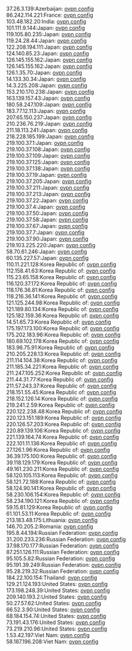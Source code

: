 37.26.3.139:Azerbaijan: [ovpn config](vpn/37_26_3_139.ovpn)  
86.242.114.221:France: [ovpn config](vpn/86_242_114_221.ovpn)  
103.48.182.20:India: [ovpn config](vpn/103_48_182_20.ovpn)  
101.111.9.144:Japan: [ovpn config](vpn/101_111_9_144.ovpn)  
119.105.80.235:Japan: [ovpn config](vpn/119_105_80_235.ovpn)  
119.24.28.44:Japan: [ovpn config](vpn/119_24_28_44.ovpn)  
122.208.194.111:Japan: [ovpn config](vpn/122_208_194_111.ovpn)  
124.140.85.23:Japan: [ovpn config](vpn/124_140_85_23.ovpn)  
126.145.155.162:Japan: [ovpn config](vpn/126_145_155_162.ovpn)  
126.145.155.162:Japan: [ovpn config](vpn/126_145_155_162.ovpn)  
126.1.35.70:Japan: [ovpn config](vpn/126_1_35_70.ovpn)  
14.133.30.34:Japan: [ovpn config](vpn/14_133_30_34.ovpn)  
14.3.225.208:Japan: [ovpn config](vpn/14_3_225_208.ovpn)  
153.210.170.238:Japan: [ovpn config](vpn/153_210_170_238.ovpn)  
163.139.157.43:Japan: [ovpn config](vpn/163_139_157_43.ovpn)  
180.58.247.109:Japan: [ovpn config](vpn/180_58_247_109.ovpn)  
183.77.12.113:Japan: [ovpn config](vpn/183_77_12_113.ovpn)  
207.65.150.237:Japan: [ovpn config](vpn/207_65_150_237.ovpn)  
210.236.76.219:Japan: [ovpn config](vpn/210_236_76_219.ovpn)  
211.18.113.241:Japan: [ovpn config](vpn/211_18_113_241.ovpn)  
218.228.185.199:Japan: [ovpn config](vpn/218_228_185_199.ovpn)  
219.100.37.1:Japan: [ovpn config](vpn/219_100_37_1.ovpn)  
219.100.37.108:Japan: [ovpn config](vpn/219_100_37_108.ovpn)  
219.100.37.109:Japan: [ovpn config](vpn/219_100_37_109.ovpn)  
219.100.37.125:Japan: [ovpn config](vpn/219_100_37_125.ovpn)  
219.100.37.138:Japan: [ovpn config](vpn/219_100_37_138.ovpn)  
219.100.37.19:Japan: [ovpn config](vpn/219_100_37_19.ovpn)  
219.100.37.205:Japan: [ovpn config](vpn/219_100_37_205.ovpn)  
219.100.37.211:Japan: [ovpn config](vpn/219_100_37_211.ovpn)  
219.100.37.213:Japan: [ovpn config](vpn/219_100_37_213.ovpn)  
219.100.37.22:Japan: [ovpn config](vpn/219_100_37_22.ovpn)  
219.100.37.4:Japan: [ovpn config](vpn/219_100_37_4.ovpn)  
219.100.37.50:Japan: [ovpn config](vpn/219_100_37_50.ovpn)  
219.100.37.58:Japan: [ovpn config](vpn/219_100_37_58.ovpn)  
219.100.37.67:Japan: [ovpn config](vpn/219_100_37_67.ovpn)  
219.100.37.7:Japan: [ovpn config](vpn/219_100_37_7.ovpn)  
219.100.37.90:Japan: [ovpn config](vpn/219_100_37_90.ovpn)  
219.103.225.220:Japan: [ovpn config](vpn/219_103_225_220.ovpn)  
58.70.61.246:Japan: [ovpn config](vpn/58_70_61_246.ovpn)  
60.135.227.57:Japan: [ovpn config](vpn/60_135_227_57.ovpn)  
110.11.221.128:Korea Republic of: [ovpn config](vpn/110_11_221_128.ovpn)  
112.158.41.63:Korea Republic of: [ovpn config](vpn/112_158_41_63.ovpn)  
115.23.65.158:Korea Republic of: [ovpn config](vpn/115_23_65_158.ovpn)  
116.120.37.172:Korea Republic of: [ovpn config](vpn/116_120_37_172.ovpn)  
118.176.36.81:Korea Republic of: [ovpn config](vpn/118_176_36_81.ovpn)  
118.216.36.141:Korea Republic of: [ovpn config](vpn/118_216_36_141.ovpn)  
121.125.244.98:Korea Republic of: [ovpn config](vpn/121_125_244_98.ovpn)  
121.189.80.134:Korea Republic of: [ovpn config](vpn/121_189_80_134.ovpn)  
125.182.159.36:Korea Republic of: [ovpn config](vpn/125_182_159_36.ovpn)  
14.51.65.73:Korea Republic of: [ovpn config](vpn/14_51_65_73.ovpn)  
175.197.173.100:Korea Republic of: [ovpn config](vpn/175_197_173_100.ovpn)  
175.202.183.96:Korea Republic of: [ovpn config](vpn/175_202_183_96.ovpn)  
180.69.102.178:Korea Republic of: [ovpn config](vpn/180_69_102_178.ovpn)  
183.96.75.91:Korea Republic of: [ovpn config](vpn/183_96_75_91.ovpn)  
210.205.228.13:Korea Republic of: [ovpn config](vpn/210_205_228_13.ovpn)  
211.114.104.38:Korea Republic of: [ovpn config](vpn/211_114_104_38.ovpn)  
211.185.34.221:Korea Republic of: [ovpn config](vpn/211_185_34_221.ovpn)  
211.247.105.252:Korea Republic of: [ovpn config](vpn/211_247_105_252.ovpn)  
211.44.31.77:Korea Republic of: [ovpn config](vpn/211_44_31_77.ovpn)  
211.57.243.37:Korea Republic of: [ovpn config](vpn/211_57_243_37.ovpn)  
218.151.55.45:Korea Republic of: [ovpn config](vpn/218_151_55_45.ovpn)  
218.152.126.14:Korea Republic of: [ovpn config](vpn/218_152_126_14.ovpn)  
219.241.2.59:Korea Republic of: [ovpn config](vpn/219_241_2_59.ovpn)  
220.122.238.48:Korea Republic of: [ovpn config](vpn/220_122_238_48.ovpn)  
220.123.151.189:Korea Republic of: [ovpn config](vpn/220_123_151_189.ovpn)  
220.126.57.203:Korea Republic of: [ovpn config](vpn/220_126_57_203.ovpn)  
220.89.139.106:Korea Republic of: [ovpn config](vpn/220_89_139_106.ovpn)  
221.139.164.74:Korea Republic of: [ovpn config](vpn/221_139_164_74.ovpn)  
222.101.11.136:Korea Republic of: [ovpn config](vpn/222_101_11_136.ovpn)  
27.126.1.96:Korea Republic of: [ovpn config](vpn/27_126_1_96.ovpn)  
36.39.175.100:Korea Republic of: [ovpn config](vpn/36_39_175_100.ovpn)  
39.118.129.179:Korea Republic of: [ovpn config](vpn/39_118_129_179.ovpn)  
49.161.230.211:Korea Republic of: [ovpn config](vpn/49_161_230_211.ovpn)  
58.120.105.113:Korea Republic of: [ovpn config](vpn/58_120_105_113.ovpn)  
58.121.72.188:Korea Republic of: [ovpn config](vpn/58_121_72_188.ovpn)  
58.124.90.141:Korea Republic of: [ovpn config](vpn/58_124_90_141.ovpn)  
58.230.106.154:Korea Republic of: [ovpn config](vpn/58_230_106_154.ovpn)  
58.234.190.121:Korea Republic of: [ovpn config](vpn/58_234_190_121.ovpn)  
59.15.81.129:Korea Republic of: [ovpn config](vpn/59_15_81_129.ovpn)  
61.101.53.11:Korea Republic of: [ovpn config](vpn/61_101_53_11.ovpn)  
213.183.48.175:Lithuania: [ovpn config](vpn/213_183_48_175.ovpn)  
146.70.205.2:Romania: [ovpn config](vpn/146_70_205_2.ovpn)  
195.8.44.194:Russian Federation: [ovpn config](vpn/195_8_44_194.ovpn)  
31.200.233.236:Russian Federation: [ovpn config](vpn/31_200_233_236.ovpn)  
37.98.170.177:Russian Federation: [ovpn config](vpn/37_98_170_177.ovpn)  
87.251.126.111:Russian Federation: [ovpn config](vpn/87_251_126_111.ovpn)  
95.105.5.82:Russian Federation: [ovpn config](vpn/95_105_5_82.ovpn)  
95.191.39.249:Russian Federation: [ovpn config](vpn/95_191_39_249.ovpn)  
95.28.219.32:Russian Federation: [ovpn config](vpn/95_28_219_32.ovpn)  
184.22.100.154:Thailand: [ovpn config](vpn/184_22_100_154.ovpn)  
129.21.124.193:United States: [ovpn config](vpn/129_21_124_193.ovpn)  
173.198.248.39:United States: [ovpn config](vpn/173_198_248_39.ovpn)  
209.140.193.2:United States: [ovpn config](vpn/209_140_193_2.ovpn)  
50.27.57.62:United States: [ovpn config](vpn/50_27_57_62.ovpn)  
66.52.3.90:United States: [ovpn config](vpn/66_52_3_90.ovpn)  
68.184.154.74:United States: [ovpn config](vpn/68_184_154_74.ovpn)  
73.191.43.176:United States: [ovpn config](vpn/73_191_43_176.ovpn)  
73.219.210.96:United States: [ovpn config](vpn/73_219_210_96.ovpn)  
1.53.42.197:Viet Nam: [ovpn config](vpn/1_53_42_197.ovpn)  
58.187.196.208:Viet Nam: [ovpn config](vpn/58_187_196_208.ovpn)  
